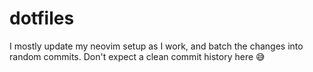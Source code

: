 # dotfiles

I mostly update my neovim setup as I work, and batch the changes into random commits. Don't expect a clean commit history here 😅
